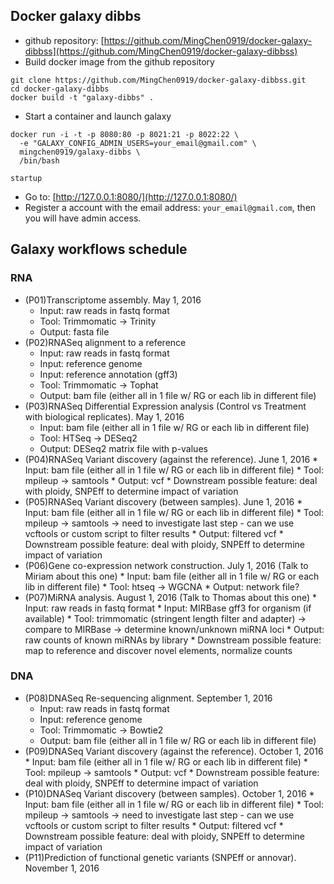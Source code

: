 ## Docker galaxy dibbs

* github repository: [https://github.com/MingChen0919/docker-galaxy-dibbss](https://github.com/MingChen0919/docker-galaxy-dibbss)
* Build docker image from the github repository
```
git clone https://github.com/MingChen0919/docker-galaxy-dibbss.git
cd docker-galaxy-dibbs
docker build -t "galaxy-dibbs" .
```
* Start a container and launch galaxy

```
docker run -i -t -p 8080:80 -p 8021:21 -p 8022:22 \
  -e "GALAXY_CONFIG_ADMIN_USERS=your_email@gmail.com" \
  mingchen0919/galaxy-dibbs \
  /bin/bash
  
startup
```

* Go to: [http://127.0.0.1:8080/](http://127.0.0.1:8080/)
* Register a account with the email address: `your_email@gmail.com`, then you will have admin access.





## Galaxy workflows schedule
### RNA
* (P01)Transcriptome assembly. May 1, 2016 
    * Input: raw reads in fastq format
    * Tool: Trimmomatic -> Trinity
    * Output: fasta file 
* (P02)RNASeq alignment to a reference
    * Input: raw reads in fastq format
    * Input: reference genome
    * Input: reference annotation (gff3)
    * Tool: Trimmomatic -> Tophat
    * Output: bam file (either all in 1 file w/ RG or each lib in different file)
* (P03)RNASeq Differential Expression analysis (Control vs Treatment with biological replicates). May 1, 2016
    * Input: bam file (either all in 1 file w/ RG or each lib in different file)
    * Tool: HTSeq -> DESeq2
    * Output: DESeq2 matrix file with p-values
* (P04)RNASeq Variant discovery (against the reference). June 1, 2016
      * Input: bam file (either all in 1 file w/ RG or each lib in different file)
      * Tool: mpileup -> samtools
      * Output: vcf
      * Downstream possible feature: deal with ploidy, SNPEff to determine impact of variation 
* (P05)RNASeq Variant discovery (between samples). June 1, 2016
      * Input: bam file (either all in 1 file w/ RG or each lib in different file)
      * Tool: mpileup -> samtools -> need to investigate last step - can we use vcftools or custom script to filter results
      * Output: filtered vcf
      * Downstream possible feature: deal with ploidy, SNPEff to determine impact of variation 
* (P06)Gene co-expression network construction.	July 1, 2016 (Talk to Miriam about this one)
      * Input: bam file (either all in 1 file w/ RG or each lib in different file)
      * Tool: htseq -> WGCNA
      * Output: network file?
* (P07)MiRNA analysis. August 1, 2016  (Talk to Thomas about this one)
      * Input: raw reads in fastq format
      * Input: MIRBase gff3 for organism (if available)
      * Tool: trimmomatic (stringent length filter and adapter) -> compare to MIRBase ->  determine known/unknown miRNA loci 
      * Output: raw counts of known miRNAs by library
      * Downstream possible feature: map to reference and discover novel elements, normalize counts

### DNA
* (P08)DNASeq Re-sequencing alignment. September 1, 2016
    * Input: raw reads in fastq format
    * Input: reference genome
    * Tool: Trimmomatic -> Bowtie2
    * Output: bam file (either all in 1 file w/ RG or each lib in different file)
* (P09)DNASeq Variant discovery (against the reference). October 1, 2016
      * Input: bam file (either all in 1 file w/ RG or each lib in different file)
      * Tool: mpileup -> samtools
      * Output: vcf
      * Downstream possible feature: deal with ploidy, SNPEff to determine impact of variation 
* (P10)DNASeq Variant discovery (between samples). October 1, 2016
      * Input: bam file (either all in 1 file w/ RG or each lib in different file)
      * Tool: mpileup -> samtools -> need to investigate last step - can we use vcftools or custom script to filter results
      * Output: filtered vcf
      * Downstream possible feature: deal with ploidy, SNPEff to determine impact of variation 
* (P11)Prediction of functional genetic variants (SNPEff or annovar). November 1, 2016
